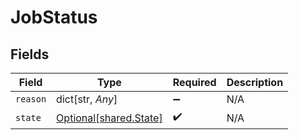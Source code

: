 # JobStatus


## Fields

| Field                                                      | Type                                                       | Required                                                   | Description                                                |
| ---------------------------------------------------------- | ---------------------------------------------------------- | ---------------------------------------------------------- | ---------------------------------------------------------- |
| `reason`                                                   | dict[str, *Any*]                                           | :heavy_minus_sign:                                         | N/A                                                        |
| `state`                                                    | [Optional[shared.State]](undefined/models/shared/state.md) | :heavy_check_mark:                                         | N/A                                                        |